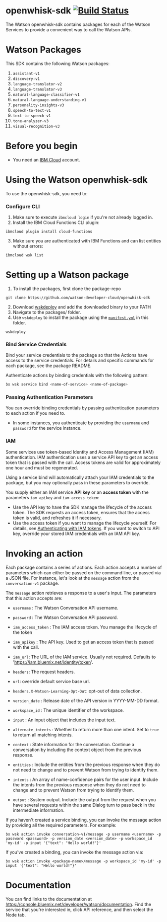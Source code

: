 # openwhisk-sdk [![Build Status](https://travis-ci.org/watson-developer-cloud/openwhisk-sdk.svg?branch=master)](http://travis-ci.org/watson-developer-cloud/openwhisk-sdk)

The Watson openwhisk-sdk contains packages for each of the Watson Services to provide a convenient way to call the Watson APIs.

# Watson Packages

This SDK contains the following Watson packages:

1. `assistant-v1`
2. `discovery-v1`
3. `language-translator-v2`
4. `language-translator-v3`
5. `natural-language-classifier-v1`
6. `natural-language-understanding-v1`
7. `personality-insights-v3`
8. `speech-to-text-v1`
9. `text-to-speech-v1`
10. `tone-analyzer-v3`
11. `visual-recognition-v3`

# Before you begin
* You need an [IBM Cloud][ibm-cloud-onboarding] account.

# Using the Watson openwhisk-sdk

To use the openwhisk-sdk, you need to:

### Configure CLI
1. Make sure to execute `ibmcloud login` if you're not already logged in.
2. Install the IBM Cloud Functions CLI plugin:

```
ibmcloud plugin install cloud-functions
```
3. Make sure you are authenticated with IBM Functions and can list entities without errors:

```
ibmcloud wsk list
```
# Setting up a Watson package

1. To install the packages, first clone the package-repo

```
git clone https://github.com/watson-developer-cloud/openwhisk-sdk
```

2. Download [wskdeploy](https://github.com/apache/incubator-openwhisk-wskdeploy/releases) and add the downloaded binary to your PATH
3. Navigate to the packages/<desired package name> folder.
4. Use `wskdeploy` to install the package using the [`manifest.yml`](./manifest.yml) in this folder.

```
wskdeploy
```

### Bind Service Credentials
Bind your service credentials to the package so that the Actions have access to the service credentials. For details and specific commands for each package, see the package README.

Authenticate actions by binding credentials with the following pattern:

```sh
bx wsk service bind <name-of-service> <name-of-package>
```

### Passing Authentication Parameters

You can override binding credentials by passing authentication parameters to each action if you need to.

* In some instances, you authenticate by providing the `username` and `password` for the service instance.

### IAM

Some services use token-based Identity and Access Management (IAM) authentication. IAM authentication uses a service API key to get an access token that is passed with the call. Access tokens are valid for approximately one hour and must be regenerated.

Using a service bind will automatically attach your IAM credentials to the package, but you may optionally pass in these parameters to override.

You supply either an IAM service **API key** or an **access token** with the parameters `iam_apikey` and `iam_access_token`:

* Use the API key to have the SDK manage the lifecycle of the access token. The SDK requests an access token, ensures that the access token is valid, and refreshes it if necessary.
* Use the access token if you want to manage the lifecycle yourself. For details, see [Authenticating with IAM tokens](https://console.bluemix.net/docs/services/watson/getting-started-iam.html). If you want to switch to API key, override your stored IAM credentials with an IAM API key.

# Invoking an action

Each package contains a series of actions. Each action accepts a number of parameters which can either be passed on the command line, or passed via a JSON file. For instance, let's look at the `message` action from the `conversation-v1` package.

The `message` action retrieves a response to a user's input. The parameters that this action accepts are:

* `username` : The Watson Conversation API username.

* `password` : The Watson Conversation API password.

* `iam_access_token` :  The IAM access token. You manage the lifecycle of the token

* `iam_apikey` : The API key. Used to get an access token that is passed with the call.

* `iam_url`: The URL of the IAM service. Usually not required. Defaults to 'https://iam.bluemix.net/identity/token'.

* `headers`: The request headers.

* `url`: override default service base url.

* `headers.X-Watson-Learning-Opt-Out`: opt-out of data collection.

* `version_date` : Release date of the API version in YYYY-MM-DD format.

* `workspace_id` : The unique identifier of the workspace.

* `input` : An input object that includes the input text.

* `alternate_intents` : Whether to return more than one intent. Set to `true` to return all matching intents.

* `context` : State information for the conversation. Continue a conversation by including the context object from the previous response.

* `entities` : Include the entities from the previous response when they do not need to change and to prevent Watson from trying to identify them.

* `intents` : An array of name-confidence pairs for the user input. Include the intents from the previous response when they do not need to change and to prevent Watson from trying to identify them.

* `output` : System output. Include the output from the request when you have several requests within the same Dialog turn to pass back in the intermediate information.

If you haven't created a service binding, you can invoke the message action by providing all the required parameters. For example:

```
bx wsk action invoke conversation-v1/message -p username <username> -p password <password> -p version_date <version_date> -p workspace_id 'my-id' -p input '{"text": "Hello world!"}'
```

If you've created a binding, you can invoke the message action via:

```
bx wsk action invoke <package-name>/message -p workspace_id 'my-id' -p input '{"text": "Hello world!"}'
```

# Documentation

You can find links to the documentation at https://console.bluemix.net/developer/watson/documentation. Find the service that you're interested in, click API reference, and then select the Node tab.

[ibm-cloud-onboarding]: http://console.bluemix.net/registration?target=/developer/watson&cm_sp=WatsonPlatform-WatsonServices-_-OnPageNavLink-IBMWatson_SDKs-_-Openwhisk
